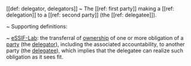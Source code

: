 [[def: delegator, delegators]]
~ The [[ref: first party]] making a [[ref: delegation]] to a [[ref: second party]] (the [[ref: delegatee]]).

~ Supporting definitions:

~ [eSSIF-Lab](https://essif-lab.github.io/framework/docs/essifLab): the transferral of [ownership](https://essif-lab.github.io/framework/docs/terms/ownership) of one or more obligation of a [party](https://essif-lab.github.io/framework/docs/terms/party) (the [delegator](https://essif-lab.github.io/framework/docs/terms/delegate)), including the associated accountability, to another party (the [delegatee](https://essif-lab.github.io/framework/docs/terms/delegate)), which implies that the delegatee can realize such obligation as it sees fit.

